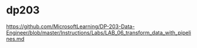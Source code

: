 # dp203
https://github.com/MicrosoftLearning/DP-203-Data-Engineer/blob/master/Instructions/Labs/LAB_06_transform_data_with_pipelines.md
